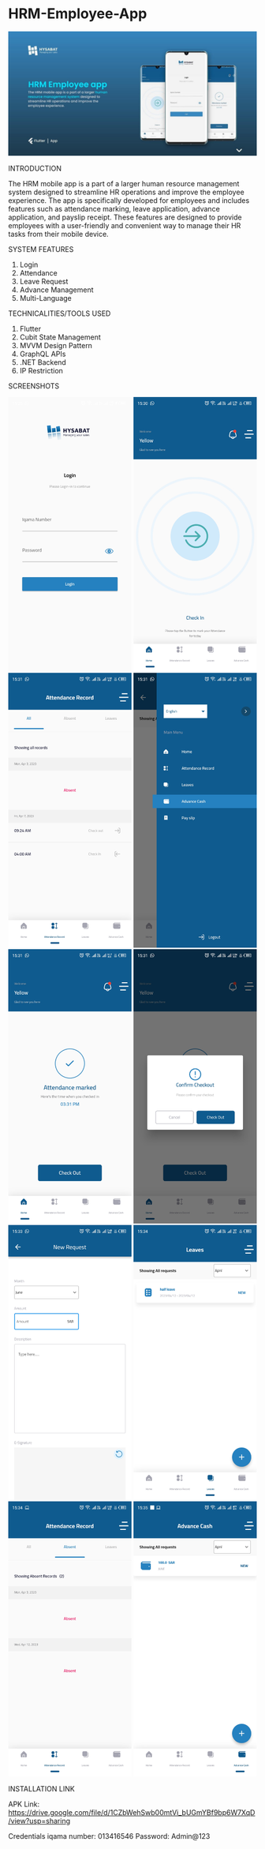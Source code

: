 # HRM-Employee-App
<img src = "HRM Employee app.jpg" width ="1000" />

INTRODUCTION

The HRM mobile app is a part of a larger human resource management system designed to streamline HR operations and improve the employee experience. The app is specifically developed for employees and includes features such as attendance marking, leave application, advance application, and payslip receipt. These features are designed to provide employees with a user-friendly and convenient way to manage their HR tasks from their mobile device.

SYSTEM FEATURES

1. Login
2. Attendance
3. Leave Request
4. Advance Management
5. Multi-Language

TECHNICALITIES/TOOLS USED
1. Flutter
2. Cubit State Management
3. MVVM Design Pattern
4. GraphQL APIs
5. .NET Backend
6. IP Restriction

SCREENSHOTS

<img src = "1.jpg" width ="250" /> <img src = "2.jpg" width ="250" /> <img src = "3.jpg" width ="250" /> <img src = "4.jpg" width ="250" /> <img src = "5.jpg" width ="250" /> <img src = "6.jpg" width ="250" /> <img src = "7.jpg" width ="250" /> <img src = "8.jpg" width ="250" /> <img src = "9.jpg" width ="250" /> <img src = "10.jpg" width ="250" />

INSTALLATION LINK

APK Link: https://drive.google.com/file/d/1CZbWehSwb00mtVi_bUGmYBf9bp6W7XqD/view?usp=sharing

Credentials
iqama number: 013416546
Password: Admin@123
